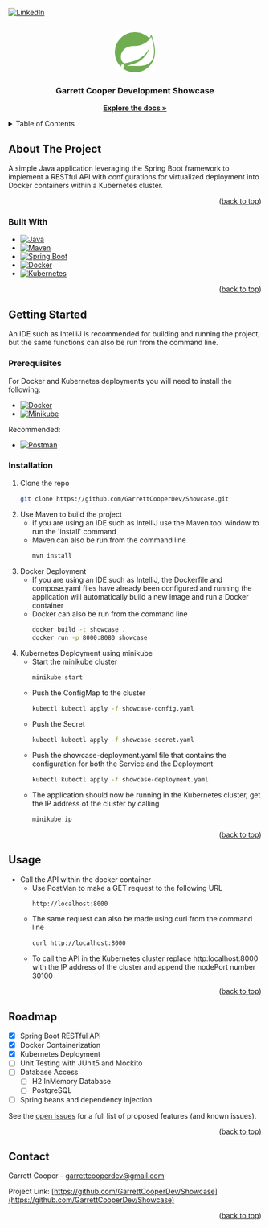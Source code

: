<a name="readme-top"></a>

[![LinkedIn][linkedin-shield]][linkedin-url]

<!-- PROJECT LOGO -->
<br />
<div align="center">
  <a href="https://github.com/GarrettCooperDev/Showcase">
    <img src="images/spring-icon.png" alt="Logo" width="80" height="80">
  </a>

<h3 align="center">Garrett Cooper Development Showcase</h3>

  <p align="center">
    <a href="https://github.com/GarrettCooperDev/Showcase"><strong>Explore the docs »</strong></a>
  </p>
</div>



<!-- TABLE OF CONTENTS -->
<details>
  <summary>Table of Contents</summary>
  <ol>
    <li>
      <a href="#about-the-project">About The Project</a>
      <ul>
        <li><a href="#built-with">Built With</a></li>
      </ul>
    </li>
    <li>
      <a href="#getting-started">Getting Started</a>
      <ul>
        <li><a href="#prerequisites">Prerequisites</a></li>
        <li><a href="#installation">Installation</a></li>
      </ul>
    </li>
    <li><a href="#usage">Usage</a></li>
    <li><a href="#roadmap">Roadmap</a></li>
    <li><a href="#contact">Contact</a></li>
  </ol>
</details>



<!-- ABOUT THE PROJECT -->
## About The Project

A simple Java application leveraging the Spring Boot framework to implement a RESTful API with configurations for virtualized deployment into Docker containers within a Kubernetes cluster.

<p align="right">(<a href="#readme-top">back to top</a>)</p>

### Built With
* [![Java][java-shield]][java-url]
* [![Maven][maven-shield]][maven-url]
* [![Spring Boot][springboot-shield]][springboot-url]
* [![Docker][docker-shield]][docker-url]
* [![Kubernetes][kubernetes-shield]][kubernetes-url]

<p align="right">(<a href="#readme-top">back to top</a>)</p>



<!-- GETTING STARTED -->
## Getting Started

An IDE such as IntelliJ is recommended for building and running the project, but the same functions can also be run from the command line.

### Prerequisites

For Docker and Kubernetes deployments you will need to install the following:
* [![Docker][docker-shield]][docker-url]
* [![Minikube][minikube-shield]][minikube-install-url]

Recommended:
* [![Postman][postman-shield]][postman-url]

### Installation

1. Clone the repo
   ```sh
   git clone https://github.com/GarrettCooperDev/Showcase.git
   ```
2. Use Maven to build the project
   - If you are using an IDE such as IntelliJ use the Maven tool window to run the 'install' command
   - Maven can also be run from the command line
     ```sh
     mvn install
     ```
3. Docker Deployment
    - If you are using an IDE such as IntelliJ, the Dockerfile and compose.yaml files have already been configured 
      and running the application will automatically build a new image and run a Docker container
    - Docker can also be run from the command line
      ```sh
      docker build -t showcase .
      docker run -p 8000:8080 showcase
      ```
4. Kubernetes Deployment using minikube
    - Start the minikube cluster
      ```sh
      minikube start
      ```
    - Push the ConfigMap to the cluster
      ```sh 
      kubectl kubectl apply -f showcase-config.yaml
      ```
    - Push the Secret
      ```sh
      kubectl kubectl apply -f showcase-secret.yaml
      ```
   - Push the showcase-deployment.yaml file that contains the configuration for both the Service and the Deployment
     ```sh
     kubectl kubectl apply -f showcase-deployment.yaml
     ```
   - The application should now be running in the Kubernetes cluster, get the IP address of the cluster by calling
     ```sh
     minikube ip        
     ```

<p align="right">(<a href="#readme-top">back to top</a>)</p>



<!-- USAGE EXAMPLES -->
## Usage

- Call the API within the docker container
    - Use PostMan to make a GET request to the following URL
      ```sh
      http://localhost:8000
      ```
    - The same request can also be made using curl from the command line
      ```sh
      curl http://localhost:8000
      ```
    - To call the API in the Kubernetes cluster replace http:localhost:8000 with the IP address of the cluster 
      and append the nodePort number 30100

<p align="right">(<a href="#readme-top">back to top</a>)</p>



<!-- ROADMAP -->
## Roadmap

- [x] Spring Boot RESTful API
- [x] Docker Containerization
- [x] Kubernetes Deployment
- [ ] Unit Testing with JUnit5 and Mockito
- [ ] Database Access
  - [ ] H2 InMemory Database
  - [ ] PostgreSQL
- [ ] Spring beans and dependency injection

See the [open issues](https://github.com/GarrettCooperDev/Showcase/issues) for a full list of proposed features (and known issues).

<p align="right">(<a href="#readme-top">back to top</a>)</p>

<!-- CONTACT -->
## Contact

Garrett Cooper - garrettcooperdev@gmail.com

Project Link: [https://github.com/GarrettCooperDev/Showcase](https://github.com/GarrettCooperDev/Showcase)

<p align="right">(<a href="#readme-top">back to top</a>)</p>



<!-- MARKDOWN LINKS & IMAGES -->
<!-- https://www.markdownguide.org/basic-syntax/#reference-style-links -->
[minikube-shield]: https://img.shields.io/badge/Minikube-Minikube
[minikube-install-url]: https://minikube.sigs.k8s.io/docs/start/?arch=%2Fmacos%2Fx86-64%2Fstable%2Fbinary+download
[springboot-shield]: https://img.shields.io/badge/SpringBoot-6DB33F?style=flat-square&logo=Spring&logoColor=white
[springboot-url]: https://spring.io/projects/spring-boot
[docker-shield]: https://img.shields.io/badge/docker-%230db7ed.svg?style=for-the-badge&logo=docker&logoColor=white
[docker-url]: https://docs.docker.com/engine/install/
[kubernetes-shield]: https://img.shields.io/badge/kubernetes-%23326ce5.svg?style=for-the-badge&logo=kubernetes&logoColor=white 
[kubernetes-url]: https://minikube.sigs.k8s.io/docs/
[maven-shield]: https://img.shields.io/badge/Apache%20Maven-C71A36?style=for-the-badge&logo=Apache%20Maven&logoColor=white
[maven-url]: https://maven.apache.org/install.html
[java-shield]: https://img.shields.io/badge/java-%23ED8B00.svg?style=for-the-badge&logo=openjdk&logoColor=white
[java-url]: https://github.com/GarrettCooperDev/Showcase/blob/master/LICENSE.txt
[linkedin-shield]: https://img.shields.io/badge/-LinkedIn-black.svg?style=for-the-badge&logo=linkedin&colorB=555
[linkedin-url]: https://www.linkedin.com/in/garrettcooper94
[postman-shield]: https://img.shields.io/badge/Postman-FF6C37?style=for-the-badge&logo=postman&logoColor=white
[postman-url]: https://img.shields.io/badge/Postman-FF6C37?style=for-the-badge&logo=postman&logoColor=white
